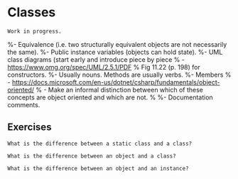 # Classes

```{warning}
Work in progress.
```

%- Equivalence (i.e. two structurally equivalent objects are not necessarily the same).
%- Public instance variables (objects can hold state).
%- UML class diagrams (start early and introduce piece by piece
  % - https://www.omg.org/spec/UML/2.5.1/PDF
  % Fig 11.22 (p. 198) for constructors.
%- Usually nouns. Methods are usually verbs.
%- Members
%  - https://docs.microsoft.com/en-us/dotnet/csharp/fundamentals/object-oriented/
%  - Make an informal distinction between which of these concepts are object oriented and which are not.
%
%- Documentation comments.

## Exercises

```{exercise}
What is the difference between a static class and a class?
```

```{exercise}
What is the difference between an object and a class?
```

```{exercise}
What is the difference between an object and an instance?
```
